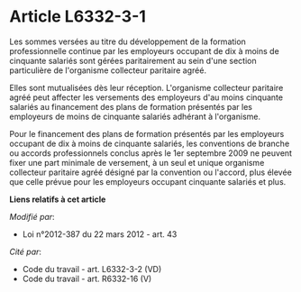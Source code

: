 # Article L6332-3-1

Les sommes versées au titre du développement de la formation professionnelle continue par les employeurs occupant de dix à
moins de cinquante salariés sont gérées paritairement au sein d'une section particulière de l'organisme collecteur paritaire
agréé. 

Elles sont mutualisées dès leur réception. L'organisme collecteur paritaire agréé peut affecter les versements des employeurs
d'au moins cinquante salariés au financement des plans de formation présentés par les employeurs de moins de cinquante
salariés adhérant à l'organisme. 

Pour le financement des plans de formation présentés par les employeurs occupant de dix à moins de cinquante salariés, les
conventions de branche ou accords professionnels conclus après le 1er septembre 2009 ne peuvent fixer une part minimale de
versement, à un seul et unique organisme collecteur paritaire agréé désigné par la convention ou l'accord, plus élevée que
celle prévue pour les employeurs occupant cinquante salariés et plus.

**Liens relatifs à cet article**

_Modifié par_:

  - Loi n°2012-387 du 22 mars 2012 - art. 43

_Cité par_:

  - Code du travail - art. L6332-3-2 (VD)
  - Code du travail - art. R6332-16 (V)
